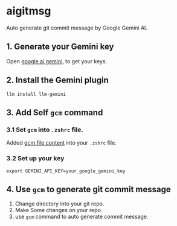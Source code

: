 # aigitmsg
Auto generate git commit message by Google Gemini AI.

## 1. Generate your Gemini key

Open [google ai gemini](https://aistudio.google.com/app/apikey), to get your keys.

## 2. Install the Gemini plugin

```
llm install llm-gemini
```

## 3. Add Self `gcm` command

### 3.1 Set `gcm` into `.zshrc` file.

Added [gcm file content](/added_into_zshrc.sh) into your `.zshrc` file.

### 3.2 Set up your key

```
export GEMINI_API_KEY=your_google_gemini_key
```

## 4. Use `gcm` to generate git commit message

1. Change directory into your git repo.
2. Make Some changes on your repo.
3. use `gcm` command to auto generate commit message.
